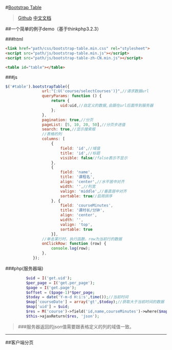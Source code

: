 #[Bootstrap Table](http://issues.wenzhixin.net.cn/bootstrap-table/index.html)
>[Github](https://github.com/wenzhixin/bootstrap-table-examples/blob/master/welcome.html) [中文文档](http://bootstrap-table.wenzhixin.net.cn/zh-cn/documentation/)

##一个简单的例子demo（基于thinkphp3.2.3）

###html
```html
<link href="path/css/bootstrap-table.min.css" rel="stylesheet">
<script src="path/js/bootstrap-table.min.js"></script>
<script src="path/js/bootstrap-table-zh-CN.min.js"></script>

<table id="table"></table>
```
###js
```javascript
$('#table').bootstrapTable({
                url:"{:U('course/selectCourses')}",//请求数据url
                queryParams: function () {
                    return {
                        uid:uid,//自定义的数据,会跟在url后面传到服务器
                    };
                },
                pagination: true,//分页
                pageList: [5, 10, 20, 50],//分页步进值
                search: true,//显示搜索框
                //表格的列
                columns: [
                    {
                        field: 'id',//域值
                        title: 'id',//标题
                        visible: false//false表示不显示
                    },
                    {
                        field: 'name',
                        title: '课程名',
                        align: 'center',//水平居中对齐
                        width: '',//列宽
                        valign: 'middle',//垂直居中对齐
                        sortable: true//启用排序
                    }, {
                        field: 'courseMinutes',
                        title: '课时长/分钟',
                        align: 'center',
                        width: '',
                        valign: 'top',
                        sortable: true
                    }],
                //单击某行时，执行函数，row为当前行的数据
                onClickRow: function (row) {
                    console.log(row);
                },
            });
```
###php(服务器端)
```php
         $uid = I('get.uid');
         $per_page = I('get.per_page');
         $page = I('get.page');
         $offset = ($page-1)*$per_page;
         $today = date('Y-m-d H:i:s',time());//当前时间
         $map['courseDate'] = array('gt',$today);//获取大于当前时间的数据
         $map['uid'] = $uid;
         $res = M('course')->field('id,name,courseMinutes')->where($map)->limit($offset,$per_page)->select();
         $this->ajaxReturn($res, 'json');
```

>###服务器返回的json值需要跟表格定义的列的域值一致。

---

##客户端分页






